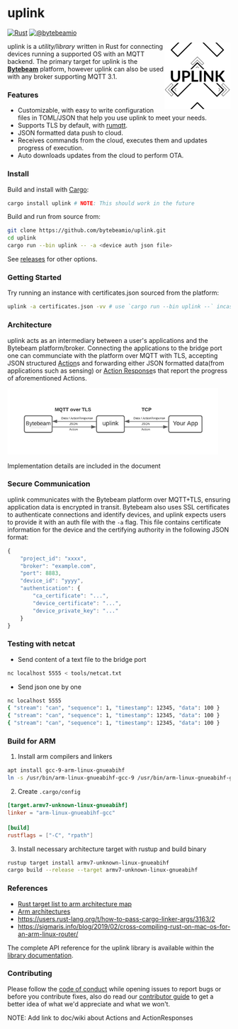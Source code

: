 # uplink

[![Rust](https://github.com/bytebeamio/uplink/actions/workflows/rust.yml/badge.svg)](https://github.com/bytebeamio/uplink/actions/workflows/rust.yml) [![@bytebeamio](https://img.shields.io/twitter/follow/bytebeamio.svg?style=social&label=Follow)](https://twitter.com/intent/follow?screen_name=bytebeamio)

<img align="right" src="docs/logo.png" height="150px" alt="the uplink logo">

uplink is a *utility/library* written in Rust for connecting devices running a supported OS with an MQTT backend. The primary target for uplink is the [**Bytebeam**](https://bytebeam.io) platform, however uplink can also be used with any broker supporting MQTT 3.1.

### Features

- Customizable, with easy to write configuration files in TOML/JSON that help you use uplink to meet your needs.
- Supports TLS by default, with [rumqtt](https://github.com/bytebeamio/rumqtt).
- JSON formatted data push to cloud.
- Receives commands from the cloud, executes them and updates progress of execution.
- Auto downloads updates from the cloud to perform OTA.

### Install

Build and install with [Cargo][crates.io]:

```sh
cargo install uplink # NOTE: This should work in the future
```

Build and run from source from:

```sh
git clone https://github.com/bytebeamio/uplink.git
cd uplink
cargo run --bin uplink -- -a <device auth json file>
```

See [releases][releases] for other options.

### Getting Started

Try running an instance with certificates.json sourced from the platform:

```sh
uplink -a certificates.json -vv # use `cargo run --bin uplink --` incase uplink isn't installed
```
### Architecture
uplink acts as an intermediary between a user's applications and the Bytebeam platform/broker. Connecting the applications to the bridge port one can communciate with the platform over MQTT with TLS, accepting JSON structured [Action][action]s and forwarding either JSON formatted data(from applications such as sensing) or [Action Response][action_response]s that report the progress of aforementioned Actions.

<img src="docs/uplink.png" height="150px" alt="uplink architecture">

Implementation details are included in the document

### Secure Communication
uplink communicates with the Bytebeam platform over MQTT+TLS, ensuring application data is encrypted in transit. Bytebeam also uses SSL certificates to authenticate connections and identify devices, and uplink expects users to provide it with an auth file with the `-a` flag. This file contains certificate information for the device and the certifying authority in the following JSON format:
```js
{
    "project_id": "xxxx",
    "broker": "example.com",
    "port": 8883,
    "device_id": "yyyy",
    "authentication": {
        "ca_certificate": "...",
        "device_certificate": "...",
        "device_private_key": "..."
    }
}
```

### Testing with netcat

- Send content of a text file to the bridge port

```sh
nc localhost 5555 < tools/netcat.txt
```

- Send json one by one

```sh
nc localhost 5555
{ "stream": "can", "sequence": 1, "timestamp": 12345, "data": 100 }
{ "stream": "can", "sequence": 1, "timestamp": 12345, "data": 100 }
{ "stream": "can", "sequence": 1, "timestamp": 12345, "data": 100 }
```

### Build for ARM

1. Install arm compilers and linkers

```sh
apt install gcc-9-arm-linux-gnueabihf
ln -s /usr/bin/arm-linux-gnueabihf-gcc-9 /usr/bin/arm-linux-gnueabihf-gcc
```
2. Create `.cargo/config`

```toml
[target.armv7-unknown-linux-gnueabihf]
linker = "arm-linux-gnueabihf-gcc"

[build]
rustflags = ["-C", "rpath"]
```
3. Install necessary architecture target with rustup and build binary 
```sh
rustup target install armv7-unknown-linux-gnueabihf
cargo build --release --target armv7-unknown-linux-gnueabihf
```

### References

* [Rust target list to arm architecture map](https://forge.rust-lang.org/release/platform-support.html)
* [Arm architectures](https://en.wikipedia.org/wiki/List_of_ARM_microarchitectures)
* https://users.rust-lang.org/t/how-to-pass-cargo-linker-args/3163/2 
* https://sigmaris.info/blog/2019/02/cross-compiling-rust-on-mac-os-for-an-arm-linux-router/

The complete API reference for the uplink library is available within the [library documentation][docs.rs].

### Contributing
Please follow the [code of conduct][coc] while opening issues to report bugs or before you contribute fixes, also do read our [contributor guide](CONTRIBUTE.md) to get a better idea of what we'd appreciate and what we won't.

[crates.io]: https://crates.io/crates/uplink
[releases]: https://github.com/bytebeamio/uplink/releases
[action]: #
[action_response]: #
[docs.rs]: https://docs.rs/uplink
[coc]: #

NOTE: Add link to doc/wiki about Actions and ActionResponses
